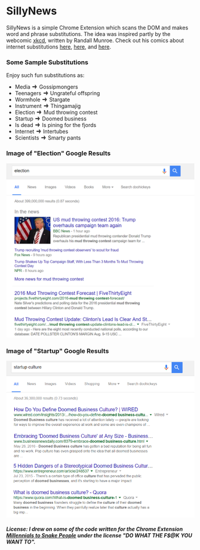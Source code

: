# SillyNews

SillyNews is a simple Chrome Extension which scans the DOM and makes word and phrase substitutions. The idea was inspired partly by the webcomic [xkcd](http://xkcd.com/), written by Randall Munroe. Check out his comics about internet substitutions [here](http://xkcd.com/1288/), [here](https://xkcd.com/1625/), and [here](https://xkcd.com/1679/).

### Some Sample Substitutions

Enjoy such fun substitutions as:

- Media ![arrow] Gossipmongers
- Teenagers ![arrow] Ungrateful offspring
- Wormhole ![arrow] Stargate
- Instrument ![arrow] Thingamajig
- Election ![arrow] Mud throwing contest
- Startup ![arrow] Doomed business
- Is dead ![arrow] Is pining for the fjords
- Internet ![arrow] Intertubes
- Scientists ![arrow] Smarty pants

[arrow]: arrow.png

### Image of "Election" Google Results

![Election Google Results](/ElectionScrnGrab.png)

### Image of "Startup" Google Results

![Startup Google Results](/StartupScrnGrab.png)

##### License: I drew on some of the code written for the Chrome Extension [Millennials to Snake People](https://github.com/ericwbailey/millennials-to-snake-people) under the license "DO WHAT THE F$@K YOU WANT TO".
